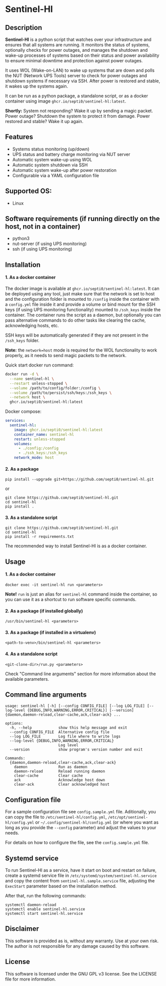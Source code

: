 # Sentinel-Hl

## Description

**Sentinel-Hl** is a python script that watches over your infrastructure and ensures that all systems are running. It monitors the status of systems, optionally checks for power outages, and manages the shutdown and wake-up processes of systems based on their status and power availability to ensure minimal downtime and protection against power outages.

It uses WOL (Wake-on-LAN) to wake up systems that are down and polls the NUT (Network UPS Tools) server to check for power outages and shutdown systems if necessary via SSH. After power is restored and stable, it wakes up the systems again.

It can be run as a python package, a standalone script, or as a docker container using image `ghcr.io/septi0/sentinel-hl:latest`.

**Shortly:** System not responding? Wake it up by sending a magic packet. Power outage? Shutdown the system to protect it from damage. Power restored and stable? Wake it up again.

## Features
- Systems status monitoring (up/down)
- UPS status and battery charge monitoring via NUT server
- Automatic system wake-up using WOL
- Automatic system shutdown via SSH
- Automatic system wake-up after power restoration
- Configurable via a YAML configuration file

## Supported OS:
- Linux

## Software requirements (if running directly on the host, not in a container)

- python3
- nut-server (if using UPS monitoring)
- ssh (if using UPS monitoring)

## Installation

#### 1. As a docker container
The docker image is available at `ghcr.io/septi0/sentinel-hl:latest`. It can be deployed using any tool, just make sure that the network is set to host and the configuration folder is mounted to `/config` inside the container with a `config.yml` file inside it and provide a volume or bind mount for the SSH keys (if using UPS monitoring functionality) mounted to `/ssh_keys` inside the container. The container runs the script as a daemon, but optionally you can pass alternative commands to do other tasks like clearing the cache, acknowledging hosts, etc.

SSH keys will be automatically generated if they are not present in the `/ssh_keys` folder.

**Note:** the `network=host` mode is required for the WOL functionality to work properly, as it needs to send magic packets to the network.

Quick start docker run command:
```bash
docker run -d \
  --name sentinel-hl \
  --restart unless-stopped \
  --volume /path/to/config/folder:/config \
  --volume /path/to/persist/ssh/keys:/ssh_keys \
  --network host \
  ghcr.io/septi0/sentinel-hl:latest
```

Docker compose:
```yaml
services:
  sentinel-hl:
    image: ghcr.io/septi0/sentinel-hl:latest
    container_name: sentinel-hl
    restart: unless-stopped
    volumes:
      - ./config:/config
      - ./ssh_keys:/ssh_keys
    network_mode: host
```

#### 2. As a package

```
pip install --upgrade git+https://github.com/septi0/sentinel-hl.git
```

or 

```
git clone https://github.com/septi0/sentinel-hl.git
cd sentinel-hl
pip install .
```

#### 3. As a standalone script

```
git clone https://github.com/septi0/sentinel-hl.git
cd sentinel-hl
pip install -r requirements.txt
```

The recommended way to install Sentinel-Hl is as a docker container.

## Usage

#### 1. As a docker container

```
docker exec -it sentinel-hl run <parameters>
```

**Note!** `run` is just an alias for `sentinel-hl` command inside the container, so you can use it as a shortcut to run software specific commands.

#### 2. As a package (if installed globally)

```
/usr/bin/sentinel-hl <parameters>
```

#### 3. As a package (if installed in a virtualenv)

```
<path-to-venv>/bin/sentinel-hl <parameters>
```

#### 4. As a standalone script

```
<git-clone-dir>/run.py <parameters>
```

Check "Command line arguments" section for more information about the available parameters.

## Command line arguments

```
usage: sentinel-hl [-h] [--config CONFIG_FILE] [--log LOG_FILE] [--log-level {DEBUG,INFO,WARNING,ERROR,CRITICAL}] [--version] {daemon,daemon-reload,clear-cache,ack,clear-ack} ...

options:
  -h, --help            show this help message and exit
  --config CONFIG_FILE  Alternative config file
  --log LOG_FILE        Log file where to write logs
  --log-level {DEBUG,INFO,WARNING,ERROR,CRITICAL}
                        Log level
  --version             show program's version number and exit

Commands:
  {daemon,daemon-reload,clear-cache,ack,clear-ack}
    daemon              Run as daemon
    daemon-reload       Reload running daemon
    clear-cache         Clear cache
    ack                 Acknowledge host down
    clear-ack           Clear acknowledged host
```

## Configuration file

For a sample configuration file see `config.sample.yml` file. Aditionally, you can copy the file to `/etc/sentinel-hl/config.yml`, `/etc/opt/sentinel-hl/config.yml` or `~/.config/sentinel-hl/config.yml` (or where you want as long as you provide the `--config` parameter) and adjust the values to your needs.

For details on how to configure the file, see the `config.sample.yml` file.

## Systemd service

To run Sentinel-Hl as a service, have it start on boot and restart on failure, create a systemd service file in `/etc/systemd/system/sentinel-hl.service` and copy the content from `sentinel-hl.sample.service` file, adjusting the `ExecStart` parameter based on the installation method.

After that, run the following commands:

```
systemctl daemon-reload
systemctl enable sentinel-hl.service
systemctl start sentinel-hl.service
```

## Disclaimer

This software is provided as is, without any warranty. Use at your own risk. The author is not responsible for any damage caused by this software.

## License

This software is licensed under the GNU GPL v3 license. See the LICENSE file for more information.
